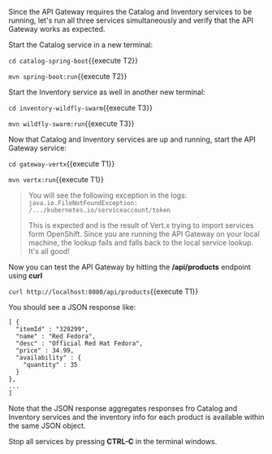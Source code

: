 Since the API Gateway requires the Catalog and Inventory services to be running, let's run all three 
services simultaneously and verify that the API Gateway works as expected. 

Start the Catalog service in a new terminal:


`cd catalog-spring-boot`{{execute T2}}

`mvn spring-boot:run`{{execute T2}}

Start the Inventory service as well in another new terminal:

`cd inventory-wildfly-swarm`{{execute T3}}

`mvn wildfly-swarm:run`{{execute T3}}

Now that Catalog and Inventory services are up and running, start the API Gateway service:

`cd gateway-vertx`{{execute T1}}

`mvn vertx:run`{{execute T1}}

> You will see the following exception in the logs: `java.io.FileNotFoundException: /.../kubernetes.io/serviceaccount/token`
> 
> This is expected and is the result of Vert.x trying to import services form OpenShift. Since you are 
> running the API Gateway on your local machine, the lookup fails and falls back to the local service 
> lookup. It's all good!

Now you can test the API Gateway by hitting the **/api/products** endpoint using **curl**

`curl http://localhost:8080/api/products`{{execute T1}}

You should see a JSON response like:
```
[ {
  "itemId" : "329299",
  "name" : "Red Fedora",
  "desc" : "Official Red Hat Fedora",
  "price" : 34.99,
  "availability" : {
    "quantity" : 35
  }
},
...
]
```

Note that the JSON response aggregates responses fro Catalog and Inventory services and 
the inventory info for each product is available within the same JSON object.

Stop all services by pressing **CTRL-C** in the terminal windows.